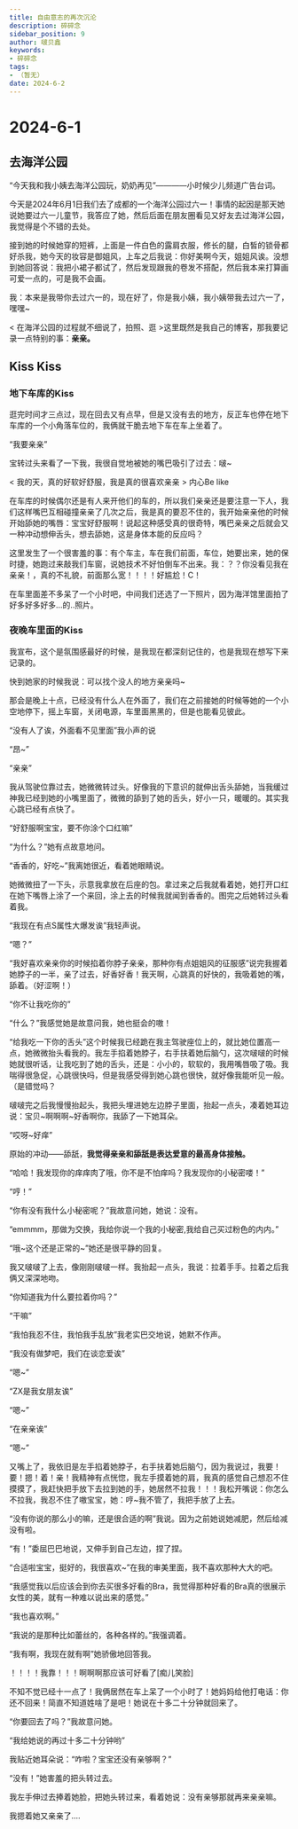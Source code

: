 ```yaml
---
title: 自由意志的再次沉沦
description: 碎碎念
sidebar_position: 9
author: 啵贝鑫
keywords:
- 碎碎念
tags: 
- （暂无）
date: 2024-6-2
---
```


# 2024-6-1

## 去海洋公园

“今天我和我小姨去海洋公园玩，奶奶再见”————小时候少儿频道广告台词。



今天是2024年6月1日我们去了成都的一个海洋公园过六一！事情的起因是那天她说她要过六一儿童节，我答应了她，然后后面在朋友圈看见又好友去过海洋公园，我觉得是个不错的去处。

接到她的时候她穿的短裤，上面是一件白色的露肩衣服，修长的腿，白皙的锁骨都好杀我，她今天的妆容是御姐风，上车之后我说：你好美啊今天，姐姐风诶。没想到她回答说：我把小裙子都试了，然后发现跟我的卷发不搭配，然后我本来打算画可爱一点的，可是我不会画。

我：本来是我带你去过六一的，现在好了，你是我小姨，我小姨带我去过六一了，嘿嘿~

< 在海洋公园的过程就不细说了，拍照、逛 >这里既然是我自己的博客，那我要记录一点特别的事：**亲亲。**

## Kiss Kiss

### 地下车库的Kiss

逛完时间才三点过，现在回去又有点早，但是又没有去的地方，反正车也停在地下车库的一个小角落车位的，我俩就干脆去地下车在车上坐着了。

“我要亲亲”

宝转过头来看了一下我，我很自觉地被她的嘴巴吸引了过去：啵~

< 我的天，真的好软好舒服，我是真的很喜欢亲亲 > 内心Be like

在车库的时候偶尔还是有人来开他们的车的，所以我们亲亲还是要注意一下人，我们这样嘴巴互相碰撞亲亲了几次之后，我是真的要忍不住的，我开始亲亲他的时候开始舔她的嘴唇：宝宝好舒服啊！说起这种感受真的很奇特，嘴巴亲亲之后就会又一种冲动想伸舌头，想去舔她，这是身体本能的反应吗？

这里发生了一个很害羞的事：有个车主，车在我们前面，车位，她要出来，她的保时捷，她跑过来敲我们车窗，说她技术不好怕倒车不出来。我：？？你没看见我在亲亲！，真的不礼貌，前面那么宽！！！！好尴尬！C！

在车里面差不多呆了一个小时吧，中间我们还选了一下照片，因为海洋馆里面拍了好多好多好多...的..照片。

### 夜晚车里面的Kiss

我宣布，这个是氛围感最好的时候，是我现在都深刻记住的，也是我现在想写下来记录的。

快到她家的时候我说：可以找个没人的地方亲亲吗~

那会是晚上十点，已经没有什么人在外面了，我们在之前接她的时候等她的一个小空地停下，摇上车窗，关闭电源，车里面黑黑的，但是也能看见彼此。

“没有人了诶，外面看不见里面”我小声的说

“昂~”

“亲亲”

我从驾驶位靠过去，她微微转过头。好像我的下意识的就伸出舌头舔她，当我缓过神我已经到她的小嘴里面了，微微的舔到了她的舌头，好小一只，暖暖的。其实我心跳已经有点快了。

“好舒服啊宝宝，要不你涂个口红嘛”

“为什么？”她有点故意地问。

“香香的，好吃~”我离她很近，看着她眼睛说。

她微微扭了一下头，示意我拿放在后座的包。拿过来之后我就看着她，她打开口红在她下嘴唇上涂了一个来回，涂上去的时候我就闻到香香的。图完之后她转过头看着我。

“我现在有点S属性大爆发诶”我轻声说。

“嗯？”

“我好喜欢亲亲你的时候掐着你脖子亲亲，那种你有点姐姐风的征服感”说完我握着她脖子的一半，亲了过去，好香好香！我天啊，心跳真的好快的，我吸着她的嘴，舔着。（好涩啊！）

“你不让我吃你的”

“什么？”我感觉她是故意问我，她也挺会的嗷！

“给我吃一下你的舌头”这个时候我已经跪在我主驾驶座位上的，就比她位置高一点，她微微抬头看我的。我左手掐着她脖子，右手扶着她后脑勺，这次啵啵的时候她就很听话，让我吃到了她的舌头，还是：小小的，软软的，我用嘴唇吸了吸。我喘得很急促，心跳很快吗，但是我感受得到她心跳也很快，就好像我能听见一般。（是错觉吗？

啵啵完之后我慢慢抬起头，我把头埋进她左边脖子里面，抬起一点头，凑着她耳边说：宝贝~啊啊啊~好香啊你，我舔了一下她耳朵。

“哎呀~好痒”

原始的冲动——舔舐，**我觉得亲亲和舔舐是表达爱意的最高身体接触。**

“哈哈！我发现你的痒痒肉了哦，你不是不怕痒吗？我发现你的小秘密喽！”

“哼！”

“你有没有我什么小秘密呢？”我故意问她，她说：没有。

“emmmm，那做为交换，我给你说一个我的小秘密,我给自己买过粉色的内内。”

“哦~这个还是正常的~”她还是很平静的回复。

我又啵啵了上去，像刚刚啵啵一样。我抬起一点头，我说：拉着手手。拉着之后我俩又深深地吻。

“你知道我为什么要拉着你吗？”

“干嘛”

“我怕我忍不住，我怕我手乱放”我老实巴交地说，她默不作声。

“我没有做梦吧，我们在谈恋爱诶”

“嗯~”

“ZX是我女朋友诶”

“嗯~”

“在亲亲诶”

“嗯~”

又嘴上了，我依旧是左手掐着她脖子，右手扶着她后脑勺，因为我说过，我要！要！摁！着！亲！我精神有点恍惚，我左手摸着她的肩，我真的感觉自己想忍不住摸摸了，我赶快把手放下去拉到她的手，她居然不拉我！！！我松开嘴说：你怎么不拉我，我忍不住了嗷宝宝，她：哼~我不管了，我把手放了上去。

“没有你说的那么小的嘛，还是很合适的啊”我说。因为之前她说她减肥，然后给减没有啦。

“有！”委屈巴巴地说，又伸手到自己左边，捏了捏。

“合适啦宝宝，挺好的，我很喜欢~”在我的审美里面，我不喜欢那种大大的吧。

“我感觉我以后应该会到你去买很多好看的Bra，我觉得那种好看的Bra真的很展示女性的美，就有一种难以说出来的感觉。”

“我也喜欢啊。”

“我说的是那种比如蕾丝的，各种各样的。”我强调着。

“我有啊，我现在就有啊”她骄傲地回答我。

！！！！我靠！！！啊啊啊那应该可好看了[痴儿笑脸]

不知不觉已经十一点了！我俩居然在车上呆了一个小时了！她妈妈给他打电话：你还不回来！简直不知道姓啥了是吧！她说在十多二十分钟就回来了。

“你要回去了吗？”我故意问她。

“我给她说的再过十多二十分钟哟”

我贴近她耳朵说：“咋啦？宝宝还没有亲够啊？”

“没有！”她害羞的把头转过去。

我左手伸过去捧着她脸，把她头转过来，看着她说：没有亲够那就再来亲亲嘛。

我摁着她又亲亲了....





